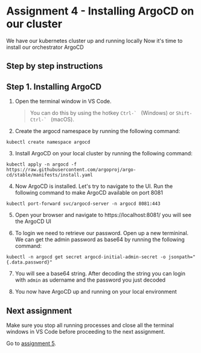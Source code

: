 # Assignment 4 - Installing ArgoCD on our cluster

We have our kubernetes cluster up and running locally
Now it's time to install our orchestrator ArgoCD

## Step by step instructions

## Step 1. Installing ArgoCD
1. Open the terminal window in VS Code.

   > You can do this by using the hotkey ``Ctrl-` `` (Windows) or ``Shift-Ctrl-` `` (macOS).

2. Create the argocd namespace by running the following command:
```console
kubectl create namespace argocd
```

3. Install ArgoCD on your local cluster by running the following command:
```console
kubectl apply -n argocd -f https://raw.githubusercontent.com/argoproj/argo-cd/stable/manifests/install.yaml
```

4. Now ArgoCD is installed. Let's try to navigate to the UI. Run the following command to make ArgoCD available on port 8081
```console
kubectl port-forward svc/argocd-server -n argocd 8081:443
```

5. Open your browser and navigate to https://localhost:8081/ you will see the ArgoCD UI

6. To login we need to retrieve our password. Open up a new termininal. We can get the admin password as base64 by running the following command:
```console
kubectl -n argocd get secret argocd-initial-admin-secret -o jsonpath="{.data.password}"
```

7. You will see a base64 string. After decoding the string you can login with `admin` as udername and the password you just decoded

8. You now have ArgoCD up and running on your local environment

## Next assignment

Make sure you stop all running processes and close all the terminal windows in VS Code before proceeding to the next 
assignment.

Go to [assignment 5](../Assignment05/README.md).